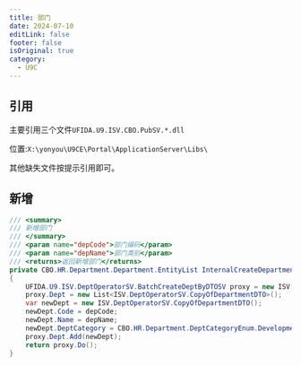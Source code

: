 ```yaml
---
title: 部门
date: 2024-07-10
editLink: false
footer: false
isOriginal: true
category:
  - U9C
---
```


## 引用

主要引用三个文件`UFIDA.U9.ISV.CBO.PubSV.*.dll`

位置:`X:\yonyou\U9CE\Portal\ApplicationServer\Libs\`

其他缺失文件按提示引用即可。

## 新增

```cs
/// <summary>
/// 新增部门
/// </summary>
/// <param name="depCode">部门编码</param>
/// <param name="depName">部门类别</param>
/// <returns>返回新增部门</returns>
private CBO.HR.Department.Department.EntityList InternalCreateDepartment(string depCode,string depName)
{
    UFIDA.U9.ISV.DeptOperatorSV.BatchCreateDeptByDTOSV proxy = new ISV.DeptOperatorSV.BatchCreateDeptByDTOSV();
    proxy.Dept = new List<ISV.DeptOperatorSV.CopyOfDepartmentDTO>();
    var newDept = new ISV.DeptOperatorSV.CopyOfDepartmentDTO();
    newDept.Code = depCode;
    newDept.Name = depName;
    newDept.DeptCategory = CBO.HR.Department.DeptCategoryEnum.Development;
    proxy.Dept.Add(newDept);
    return proxy.Do();
}
```
